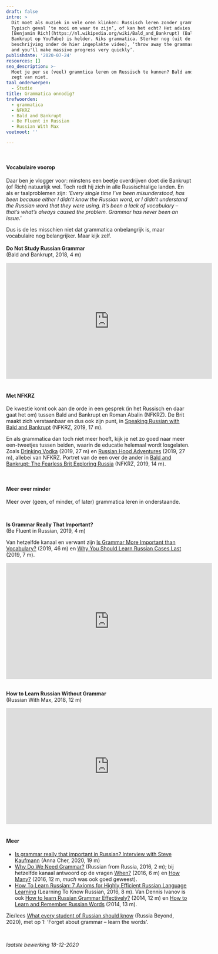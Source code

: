 ```yaml
---
draft: false
intro: >
  Dit moet als muziek in vele oren klinken: Russisch leren zonder grammatica.
  Typisch geval ‘te mooi om waar te zijn’, of kan het echt? Het advies van
  [Benjamin Rich](https://nl.wikipedia.org/wiki/Bald_and_Bankrupt) (Bald and
  Bankrupt op YouTube) is helder. Niks grammatica. Sterker nog (uit de
  beschrijving onder de hier ingeplakte video), ‘throw away the grammar books
  and you'll make massive progress very quickly’.
publishdate: '2020-07-24'
resources: []
seo_description: >-
  Moet je per se (veel) grammtica leren om Russisch te kunnen? Bald and Bankrupt
  zegt van niet.
taal_onderwerpen:
  - Studie
title: Grammatica onnodig?
trefwoorden:
  - grammatica
  - NFKRZ
  - Bald and Bankrupt
  - Be Fluent in Russian
  - Russian With Max
voetnoot: ''

---
```


<br/>

#### Vocabulaire voorop

Daar ben je vlogger voor: minstens een beetje overdrijven doet die Bankrupt (of Rich) natuurlijk wel. Toch redt hij zich in alle Russischtalige landen. En als er taalproblemen zijn: *‘Every single time I’ve been misunderstood, has been because either I didn’t know the Russian word, or I didn’t understand the Russian word that they were using. It’s been a lack of vocabulary – that’s what’s always caused the problem. Grammar has never been an issue.'*

Dus is de les misschien niet dat grammatica onbelangrijk is, maar vocabulaire nog belangrijker. Maar kijk zelf.
<br/>
<br/> 
**Do Not Study Russian Grammar**<br/>
(Bald and Bankrupt, 2018, 4 m) 

<iframe width="560" height="315" src="https://www.youtube.com/embed/gcYCT9wEUuU" frameborder="0" allow="accelerometer; autoplay; encrypted-media; gyroscope; picture-in-picture" allowfullscreen></iframe>

 <br/>
<br/>

#### Met NFKRZ
De kwestie komt ook aan de orde in een gesprek (in het Russisch en daar gaat het om) tussen Bald and Bankrupt en Roman Abalin (NFKRZ). De Brit maakt zich verstaanbaar en dus ook zijn punt, in [Speaking Russian with Bald and Bankrupt](https://www.youtube.com/watch?v=loAxQe14ke0) (NFKRZ, 2019, 17 m).

En als grammatica dan toch niet meer hoeft, kijk je net zo goed naar meer een-tweetjes tussen beiden, waarin de educatie helemaal wordt losgelaten. Zoals [Drinking Vodka](https://youtu.be/EvPB86Ziy1M) (2019, 27 m) en [Russian Hood Adventures](https://youtu.be/y2vaswVqqoo) (2019, 27 m), allebei van NFKRZ. Portret van de een over de ander in [Bald and Bankrupt: The Fearless Brit Exploring Russia](https://youtu.be/3pvbujNk6Ho) (NFKRZ, 2019, 14 m).

<br/>

#### Meer over minder

Meer over (geen, of minder, of later) grammatica leren in onderstaande.

<br/>


**Is Grammar Really That Important?**
<br/>(Be Fluent in Russian, 2019, 4 m)

Van hetzelfde kanaal en verwant zijn [Is Grammar More Important than Vocabulary?](https://www.youtube.com/watch?v=Ngz1251uC98) (2019, 46 m) en [Why You Should Learn Russian Cases Last](https://www.youtube.com/watch?v=aDJdAmq-61c) (2019, 7 m).

 

<iframe width="560" height="315" src="https://www.youtube.com/embed/iN2uJW--DPc" frameborder="0" allow="accelerometer; autoplay; encrypted-media; gyroscope; picture-in-picture" allowfullscreen></iframe> 

<br/>
<br/> 

**How to Learn Russian Without Grammar**<br/>
(Russian With Max, 2018, 12 m)

 

 <iframe width="560" height="315" src="https://www.youtube.com/embed/CPkQmpcJln4" frameborder="0" allow="accelerometer; autoplay; encrypted-media; gyroscope; picture-in-picture" allowfullscreen></iframe>

<br/>
<br/>

#### Meer

- [Is grammar really that important in Russian? Interview with Steve Kaufmann](https://youtu.be/iTVcFRztFdg) (Anna Cher, 2020, 19 m)
- [Why Do We Need Grammar?](https://www.youtube.com/watch?v=xfCQYms3p_c) (Russian from Russia, 2016, 2 m); bij hetzelfde kanaal antwoord op de vragen [When?](https://youtu.be/bUlTofBIqNA) (2016, 6 m) en [How Many?](https://youtu.be/sWGoWk96h9c) (2016, 12 m, *much* was ook goed geweest).
- [How To Learn Russian: 7 Axioms for Highly Efficient Russian Language Learning](https://www.youtube.com/watch?v=8N0R544E0I0) (Learning To Know Russian, 2016, 8 m). Van Dennis Ivanov is ook [How to learn Russian Grammar Effectively?](https://www.youtube.com/watch?v=iQqmIh_DLs8) (2014, 12 m) en [How to Learn and Remember Russian Words](https://www.youtube.com/watch?v=uSO3Ks1LstU) (2014, 13 m).

Zie/lees [What every student of Russian should know](https://www.rbth.com/education/332241-student-russian-should-know) (Russia Beyond, 2020), met op 1: ‘Forget about grammar – learn the words’.
<br/> 

<br/> 

*laatste bewerking 18-12-2020*
